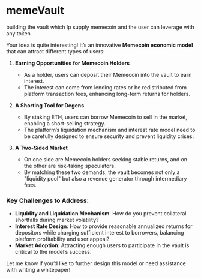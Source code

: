 # memeVault
building the vault which lp supply memecoin and the user can leverage with any token

Your idea is quite interesting! It’s an innovative **Memecoin economic model** that can attract different types of users:  

1. **Earning Opportunities for Memecoin Holders**  
   - As a holder, users can deposit their Memecoin into the vault to earn interest.  
   - The interest can come from lending rates or be redistributed from platform transaction fees, enhancing long-term returns for holders.  

2. **A Shorting Tool for Degens**  
   - By staking ETH, users can borrow Memecoin to sell in the market, enabling a short-selling strategy.  
   - The platform’s liquidation mechanism and interest rate model need to be carefully designed to ensure security and prevent liquidity crises.  

3. **A Two-Sided Market**  
   - On one side are Memecoin holders seeking stable returns, and on the other are risk-taking speculators.  
   - By matching these two demands, the vault becomes not only a "liquidity pool" but also a revenue generator through intermediary fees.  

### Key Challenges to Address:
- **Liquidity and Liquidation Mechanism**: How do you prevent collateral shortfalls during market volatility?  
- **Interest Rate Design**: How to provide reasonable annualized returns for depositors while charging sufficient interest to borrowers, balancing platform profitability and user appeal?  
- **Market Adoption**: Attracting enough users to participate in the vault is critical to the model’s success.  

Let me know if you’d like to further design this model or need assistance with writing a whitepaper!
